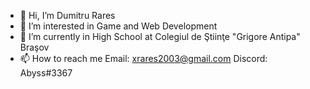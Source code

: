- 👋 Hi, I’m Dumitru Rares
- 👀 I’m interested in Game and Web Development
- 🌱 I’m currently in High School at Colegiul de Ştiinţe "Grigore Antipa" Braşov
- 📫 How to reach me
Email: xrares2003@gmail.com
Discord: Abyss#3367

<!---
TheAbyssGamer/TheAbyssGamer is a ✨ special ✨ repository because its `README.md` (this file) appears on your GitHub profile.
You can click the Preview link to take a look at your changes.
--->

